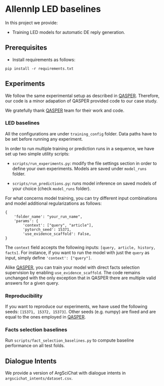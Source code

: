 # Allennlp LED baselines

In this project we provide:

- Training LED models for automatic DE reply generation.

## Prerequisites

 - Install requirements as follows:

```
pip install -r requirements.txt
```

## Experiments

We follow the same experimental setup as described in [QASPER](https://github.com/allenai/qasper-led-baseline).
Therefore, our code is a minor adapation of QASPER provided code to our case study.

We gratefully thank [QASPER](https://github.com/allenai/qasper-led-baseline) team for their work and code.

### LED baselines

All the configurations are under `training_config` folder. Data paths have to be set before running any experiment.

In order to run multiple training or prediction runs in a sequence, we have set up two simple utility scripts:

- `scripts/run_experiments.py`: modify the file settings section in order to define your own experiments. Models are saved under `model_runs` folder.

- `scripts/run_predictions.py`: runs model inference on saved models of your choice (check `model_runs` folder).

For what concerns model training, you can try different input combinations and model additional regularizations as follows:

```
{
    'folder_name': "your_run_name",
    'params': {
        'context': ["query", "article"],
        'pytorch_seed': 15371,
        'use_evidence_scaffold': False,
}
```

The `context` field accepts the following inputs: `[query, article, history, facts]`. For instance, if you want to run
the model with just the `query` as input, simply define `'context': ["query"]`.

Alike [QASPER](https://github.com/allenai/qasper-led-baseline), you can train your model with direct facts selection supervision 
by enabling `use_evidence_scaffold`. The code remains unchanged with the only exception that in QASPER there are multiple valid answers
for a given query.

### Reproducibility

If you want to reproduce our experiments, we have used the following seeds: `[15371, 15372, 15373]`.
Other seeds (e.g. numpy) are fixed and are equal to the ones employed in [QASPER](https://github.com/allenai/qasper-led-baseline).

### Facts selection baselines

Run `scripts/fact_selection_baselines.py` to compute baseline performance on all test folds.

## Dialogue Intents

We provide a version of ArgSciChat with dialogue intents in `argscichat_intents/dataset.csv`.